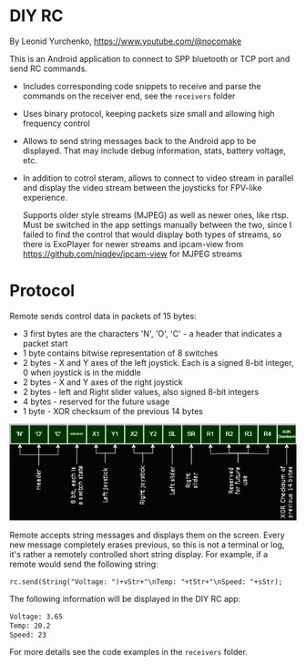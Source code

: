 # DIY RC 

By Leonid Yurchenko, https://www.youtube.com/@nocomake

This is an Android application to connect to SPP bluetooth or TCP port and send RC commands.

- Includes corresponding code snippets to receive and parse the commands on the receiver end, 
see the `receivers` folder

- Uses binary protocol, keeping packets size small and allowing high frequency control

- Allows to send string messages back to the Android app to be
  displayed. That may include debug information, stats, battery voltage, etc.

- In addition to cotrol steram, allows to connect to video stream in parallel and 
  display the video stream between the joysticks for FPV-like experience. 
  
  Supports older style streams (MJPEG) as well as newer ones, like rtsp. Must be 
  switched in the app settings manually between the two, since I failed to find the control 
  that would display both types of streams, so there is ExoPlayer for newer streams
  and ipcam-view from https://github.com/niqdev/ipcam-view for MJPEG streams

# Protocol

Remote sends control data in packets of 15 bytes:

- 3 first bytes are the characters 'N', 'O', 'C' - a header that indicates a packet start
- 1 byte contains bitwise representation of 8 switches
- 2 bytes - X and Y axes of the left joystick. Each is a signed 8-bit integer, 0 when joystick is in the middle
- 2 bytes - X and Y axes of the right joystick
- 2 bytes - left and Right slider values, also signed 8-bit integers
- 4 bytes - reserved for the future usage
- 1 byte - XOR checksum of the previous 14 bytes

![Packet diagram](packet.png)

Remote accepts string messages and displays them on the screen. Every new message completely 
erases previous, so this is not a terminal or log, it's rather a remotely controlled short 
string display. For example, if a remote would send the following string:

```
rc.send(String("Voltage: ")+vStr+"\nTemp: "+tStr+"\nSpeed: "+sStr);
```

The following information will be displayed in the DIY RC app:

```
Voltage: 3.65
Temp: 20.2
Speed: 23
```

For more details see the code examples in the `receivers` folder.
